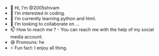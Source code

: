 - 👋 Hi, I’m @2005shivam
- 👀 I’m interested in coding.
- 🌱 I’m currently learning python and html.
- 💞️ I’m looking to collaborate on ...
- 📫 How to reach me ? - You can reach me with the help of my social media account.
- 😄 Pronouns: he
- ⚡ Fun fact: I enjoy all thing.

<!---
2005shivam/2005shivam is a ✨ special ✨ repository because its `README.md` (this file) appears on your GitHub profile.
You can click the Preview link to take a look at your changes.
--->
